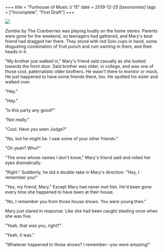 +++
title = "Funhouse of Music // 15"
date = 2019-12-25
[taxonomies]
tags = ["Incomplete", "First Draft"]
+++

![](/funhouse/no-need-to-argue.jpg)

_Zombie_ by The Cranberries was playing loudly on the home stereo. Parents were gone for the weekend, so teenagers had gathered, and Mary's best friend had dragged her there. They stood with red Solo cups in hand, some disgusting combination of fruit punch and rum swirling in them, and their heads in it.

"My brother just walked in," Mary's friend said casually as she looked towards the front door. Said brother was older, in college, and was one of those cool, paternalistic older brothers. He wasn't there to monitor or mock. He just happened to have some friends there, too. He spotted his sister and walked over.

"Hey."

"Hey."

"Is this party any good?"

"Not really."

"Cool. Have you seen Judge?"

"No, but he might be. I saw some of your other friends."

"Oh yeah? Who?"

"The ones whose names I don't know," Mary's friend said and rolled her eyes dramatically.

"Right." Suddenly, he did a double-take in Mary's direction. "Hey, I remember you!"

"Yes, my friend, Mary." Except Mary had never met him. He'd been gone every time she happened to have been at their house.

"No, I remember you from those house shows. You were young then."

Mary just stared in response. Like she had been caught stealing once when she was five.

"Yeah, that was you, right?"

"Yeah, it was."

"Whatever happened to those shows? I remember--you were amazing!"
